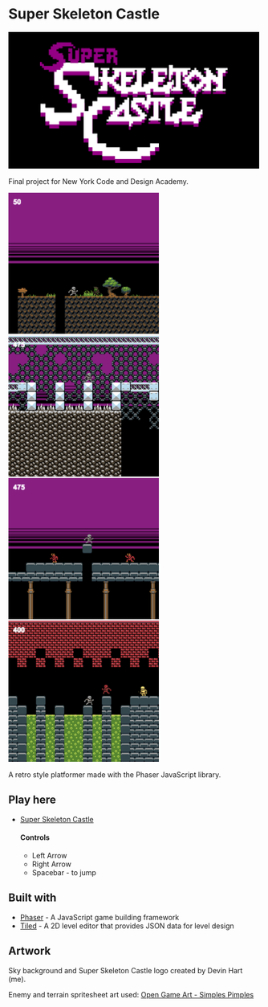 # Super Skeleton Castle

![logo](https://github.com/devin-hart/Super-Skeleton-Castle/blob/master/assets/images/site_title_screen.png)

Final project for New York Code and Design Academy.

![screenshot](https://github.com/devin-hart/Super-Skeleton-Castle/blob/master/assets/images/screenshot0.png)
![screenshot](https://github.com/devin-hart/Super-Skeleton-Castle/blob/master/assets/images/screenshot1.png) ![screenshot](https://github.com/devin-hart/Super-Skeleton-Castle/blob/master/assets/images/screenshot2.png) ![screenshot](https://github.com/devin-hart/Super-Skeleton-Castle/blob/master/assets/images/screenshot3.png)

A retro style platformer made with the Phaser JavaScript library.

## Play here

* [Super Skeleton Castle](http://devin-hart.github.io/ssc/ssc.html)

  #### Controls

  * Left Arrow
  * Right Arrow
  * Spacebar - to jump

## Built with

* [Phaser](http://www.phaser.io) - A JavaScript game building framework
* [Tiled](http://www.mapeditor.org) - A 2D level editor that provides JSON data for level design

## Artwork

Sky background and Super Skeleton Castle logo created by Devin Hart (me).

Enemy and terrain spritesheet art used: [Open Game Art - Simples Pimples](https://opengameart.org/content/simple-broad-purpose-tileset)
